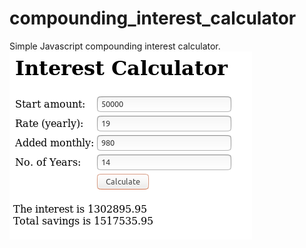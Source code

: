 # compounding_interest_calculator
Simple Javascript compounding interest calculator. <br>
<img src="https://raw.githubusercontent.com/rune1979/compounding_interest_calculator/master/screendump.png" alt="Screenshot of compounding interest calculator"> 
